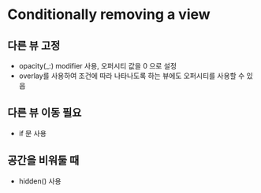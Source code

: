 
# Conditionally removing a view

## 다른 뷰 고정
- opacity(_:) modifier 사용, 오퍼시티 값을 0 으로 설정
- overlay를 사용하여 조건에 따라 나타나도록 하는 뷰에도 오퍼시티를 사용할 수 있음

## 다른 뷰 이동 필요
- if 문 사용

## 공간을 비워둘 때
- hidden() 사용
